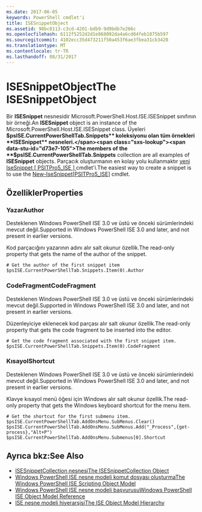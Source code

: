 ```yaml
---
ms.date: 2017-06-05
keywords: PowerShell cmdlet'i
title: ISESnippetObject
ms.assetid: 98bc8113-c3cd-4201-bdb9-9d9bdb7e266c
ms.openlocfilehash: 6112f5252d2d1e868092da4a6cd04feb1875b597
ms.sourcegitcommit: 4102ecc35d473211f50a453f6ae3fbea31cb3428
ms.translationtype: MT
ms.contentlocale: tr-TR
ms.lasthandoff: 08/31/2017
---
```

# <a name="the-isesnippetobject"></a><span data-ttu-id="d73e7-103">ISESnippetObject</span><span class="sxs-lookup"><span data-stu-id="d73e7-103">The ISESnippetObject</span></span>
  <span data-ttu-id="d73e7-104">Bir **ISESnippet** nesnesidir Microsoft.PowerShell.Host.ISE.ISESnippet sınıfının bir örneği.</span><span class="sxs-lookup"><span data-stu-id="d73e7-104">An **ISESnippet** object is an instance of the Microsoft.PowerShell.Host.ISE.ISESnippet class.</span></span> <span data-ttu-id="d73e7-105">Üyeleri **$psISE.CurrentPowerShellTab.Snippets** koleksiyonu olan tüm örnekleri **ISESnippet** nesneleri.</span><span class="sxs-lookup"><span data-stu-id="d73e7-105">The members of the **$psISE.CurrentPowerShellTab.Snippets** collection are all examples of **ISESnippet** objects.</span></span> <span data-ttu-id="d73e7-106">Parçacık oluşturmanın en kolay yolu kullanmaktır [yeni IseSnippet &#91; PSITPro5_ISE &#93; ](https://technet.microsoft.com/en-us/library/0a6339a3-2683-4a8e-8929-90ad9a95c3e0) cmdlet'i.</span><span class="sxs-lookup"><span data-stu-id="d73e7-106">The easiest way to create a snippet is to use the [New-IseSnippet&#91;PSITPro5_ISE&#93;](https://technet.microsoft.com/en-us/library/0a6339a3-2683-4a8e-8929-90ad9a95c3e0) cmdlet.</span></span>

## <a name="properties"></a><span data-ttu-id="d73e7-107">Özellikler</span><span class="sxs-lookup"><span data-stu-id="d73e7-107">Properties</span></span>

### <a name="author"></a><span data-ttu-id="d73e7-108">Yazar</span><span class="sxs-lookup"><span data-stu-id="d73e7-108">Author</span></span>
  <span data-ttu-id="d73e7-109">Desteklenen Windows PowerShell ISE 3.0 ve üstü ve önceki sürümlerindeki mevcut değil.</span><span class="sxs-lookup"><span data-stu-id="d73e7-109">Supported in Windows PowerShell ISE 3.0 and later, and not present in earlier versions.</span></span> 

 <span data-ttu-id="d73e7-110">Kod parçacığını yazarının adını alır salt okunur özellik.</span><span class="sxs-lookup"><span data-stu-id="d73e7-110">The read-only property that gets the name of the author of the snippet.</span></span>

```
# Get the author of the first snippet item
$psISE.CurrentPowerShellTab.Snippets.Item(0).Author

```

### <a name="codefragment"></a><span data-ttu-id="d73e7-111">CodeFragment</span><span class="sxs-lookup"><span data-stu-id="d73e7-111">CodeFragment</span></span>
  <span data-ttu-id="d73e7-112">Desteklenen Windows PowerShell ISE 3.0 ve üstü ve önceki sürümlerindeki mevcut değil.</span><span class="sxs-lookup"><span data-stu-id="d73e7-112">Supported in Windows PowerShell ISE 3.0 and later, and not present in earlier versions.</span></span> 

 <span data-ttu-id="d73e7-113">Düzenleyiciye eklenecek kod parçası alır salt okunur özellik.</span><span class="sxs-lookup"><span data-stu-id="d73e7-113">The read-only property that gets the code fragment to be inserted into the editor.</span></span>

```
# Get the code fragment associated with the first snippet item.
$psISE.CurrentPowerShellTab.Snippets.Item(0).CodeFragment

```

### <a name="shortcut"></a><span data-ttu-id="d73e7-114">Kısayol</span><span class="sxs-lookup"><span data-stu-id="d73e7-114">Shortcut</span></span>
  <span data-ttu-id="d73e7-115">Desteklenen Windows PowerShell ISE 3.0 ve üstü ve önceki sürümlerindeki mevcut değil.</span><span class="sxs-lookup"><span data-stu-id="d73e7-115">Supported in Windows PowerShell ISE 3.0 and later, and not present in earlier versions.</span></span> 

 <span data-ttu-id="d73e7-116">Klavye kısayol menü öğesi için Windows alır salt okunur özellik.</span><span class="sxs-lookup"><span data-stu-id="d73e7-116">The read-only property that gets the Windows keyboard shortcut for the menu item.</span></span>

```
# Get the shortcut for the first submenu item.
$psISE.CurrentPowerShellTab.AddOnsMenu.SubMenus.Clear()
$psISE.CurrentPowerShellTab.AddOnsMenu.SubMenus.Add("_Process",{get-process},"Alt+P")
$psISE.CurrentPowerShellTab.AddOnsMenu.Submenus[0].Shortcut
```

## <a name="see-also"></a><span data-ttu-id="d73e7-117">Ayrıca bkz:</span><span class="sxs-lookup"><span data-stu-id="d73e7-117">See Also</span></span>
- [<span data-ttu-id="d73e7-118">ISESnippetCollection nesnesi</span><span class="sxs-lookup"><span data-stu-id="d73e7-118">The ISESnippetCollection Object</span></span>](The-ISESnippetCollection-Object.md) 
- [<span data-ttu-id="d73e7-119">Windows PowerShell ISE nesne modeli komut dosyası oluşturma</span><span class="sxs-lookup"><span data-stu-id="d73e7-119">The Windows PowerShell ISE Scripting Object Model</span></span>](The-Windows-PowerShell-ISE-Scripting-Object-Model.md) 
- [<span data-ttu-id="d73e7-120">Windows PowerShell ISE nesne modeli başvurusu</span><span class="sxs-lookup"><span data-stu-id="d73e7-120">Windows PowerShell ISE Object Model Reference</span></span>](Windows-PowerShell-ISE-Object-Model-Reference.md) 
- [<span data-ttu-id="d73e7-121">ISE nesne modeli hiyerarşisi</span><span class="sxs-lookup"><span data-stu-id="d73e7-121">The ISE Object Model Hierarchy</span></span>](The-ISE-Object-Model-Hierarchy.md)

  
